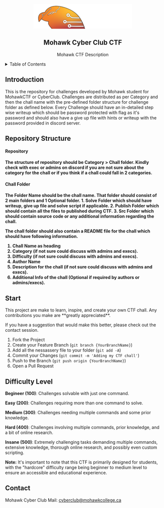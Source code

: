 <!-- LOGO -->
<div align="center">
  <a href="https://github.com/mohawkcsc/MohawkCyberClubCTF"> <img src="images\logo.png" alt="Logo" width="320" height="80"></a>
  <h2> Mohawk Cyber Club CTF </h2>
  <p> Mohawk CTF Description </p>
</div>

<!-- TABLE OF CONTENTS -->
<details>
  <summary>Table of Contents</summary>
  <ol>
    <li><a href="#intro">Introduction</a></li>
    <li>
      <a href="#structure">Structure</a>
      <ul>
        <li><a href="#structure-repository">Repository</a></li>
        <li><a href="#structure-folder">Chall Folder</a></li>
      </ul>
    </li>
    <li><a href="#start">Start</a></li>
    <li><a href="#level">Difficulty Level</a></li>
    <li><a href="#contact">Contact</a></li>
  </ol>
</details>



<h2 id="intro"> Introduction </h2>
<p>This is the repository for challenges developed by Mohawk student for MohawkCTF or CyberClub. Challenges are distributed as per Category and then the chall name with the pre-defined folder structure for challenge folder as defined below.
Every Challenge should have an in-detailed step wise writeup which should be password protected with flag as it's password and should also have a give up file with hints or writeup with the password provided in discord server.</p>

<h2 id="structure"> Repository Structure </h2>

<h4 id ="structure-repository"> Repository <h4>
<p>The structure of repository should be Category > Chall folder.
Kindly check with exec or admins on discord if you are not sure about the category for the chall or if you think if a chall could fall in 2 categories.</p>

<h4 id ="structure-folder"> Chall Folder <h4>
The Folder Name should be the chall name.
That folder should consist of 2 main folders and 1 Optional folder.
1. Solve Folder which should have writeup, give up file and solve script if applicable.
2. Publish Folder which should contain all the files to published during CTF.
3. Src Folder which should contain source code or any additional information regarding the chall.

The chall folder should also contain a README file for the chall which should have following information.
1. Chall Name as heading
2. Category (if not sure could discuss with admins and execs).
3. Difficulty (if not sure could discuss with admins and execs).
4. Author Name
5. Description for the chall (if not sure could discuss with admins and execs).
6. Additional Info of the chall (Optional if required by authors or admins/execs).

<h2 id ="Start"> Start </h2>

<p> This project are make to learn, inspire, and create your own CTF chall. Any contributions you make are **greatly appreciated**.</p>

<p> If you have a suggestion that would make this better, please check out the contact session.</p>

1. Fork the Project
2. Create your Feature Branch (`git branch {YourBranchName}`)
3. Add all the nessassery file to your folder (`git add -A`)
3. Commit your Changes (`git commit -m 'Adding my CTF chall'`)
4. Push to the Branch (`git push origin {YourBranchName}`)
5. Open a Pull Request


<h2 id="level"> Difficulty Level </h2> 

<p><b>Begineer (100)</b>: Challenges solvable with just one command.</p>
<p><b>Easy (200)</b>: Challenges requiring more than one command to solve.</p>
<p><b>Medium (300)</b>: Challenges needing multiple commands and some prior knowledge.</p>
<p><b>Hard (400)</b>: Challenges involving multiple commands, prior knowledge, and a bit of online research.</p>
<p><b>Insane (500)</b>: Extremely challenging tasks demanding multiple commands, extensive knowledge, thorough online research, and possibly even custom scripting.</p>

<p><b>Note:</b> It's important to note that this CTF is primarily designed for students, with the "hardcore" difficulty range being beginner to medium level to ensure an accessible and educational experience.</p>

<h2 id ="contact"> Contact </h2>

Mohawk Cyber Club Mail: [cyberclub@mohawkcollege.ca](mailto:cyberclub@mohawkcollege.ca)



